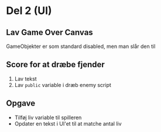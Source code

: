 # Del 2 (UI)

## Lav Game Over Canvas

GameObjekter er som standard disabled, men man slår den til

## Score for at dræbe fjender

1. Lav tekst
2. Lav `public` variable i dræb enemy script

## Opgave
* Tilføj liv variable til spilleren
* Opdater en tekst i UI'et til at matche antal liv